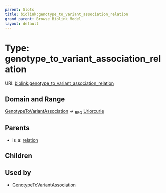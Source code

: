 ```yaml
---
parent: Slots
title: biolink:genotype_to_variant_association_relation
grand_parent: Browse Biolink Model
layout: default
---
```


# Type: genotype_to_variant_association_relation




URI: [biolink:genotype_to_variant_association_relation](https://w3id.org/biolink/vocab/genotype_to_variant_association_relation)

## Domain and Range

[GenotypeToVariantAssociation](GenotypeToVariantAssociation.md) ->  <sub>REQ</sub> [Uriorcurie](types/Uriorcurie.md)

## Parents

 *  is_a: [relation](relation.md)

## Children


## Used by

 * [GenotypeToVariantAssociation](GenotypeToVariantAssociation.md)
